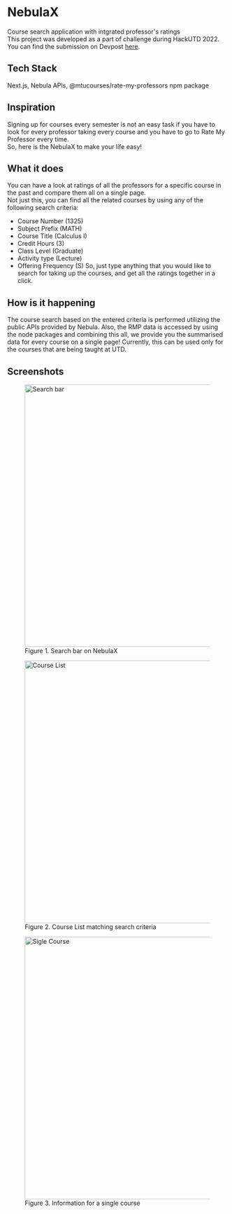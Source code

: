 # NebulaX
Course search application with intgrated professor's ratings  <br>
This project was developed as a part of challenge during HackUTD 2022. You can find the submission on Devpost [here](https://devpost.com/software/nebulax?ref_content=my-projects-tab&ref_feature=my_projects).


## Tech Stack
Next.js, Nebula APIs, @mtucourses/rate-my-professors npm package

## Inspiration
Signing up for courses every semester is not an easy task if you have to look for every professor taking every course and you have to go to Rate My Professor every time.<br> So, here is the NebulaX to make your life easy!

## What it does
You can have a look at ratings of all the professors for a specific course in the past and compare them all on a single page. <br>
Not just this, you can find all the related courses by using any of the following search criteria:
- Course Number (1325)
- Subject Prefix (MATH)
- Course Title (Calculus I)
- Credit Hours (3)
- Class Level (Graduate)
- Activity type (Lecture)
- Offering Frequency (S)
So, just type anything that you would like to search for taking up the courses, and get all the ratings together in a click. 

## How is it happening
The course search based on the entered criteria is performed utilizing the public APIs provided by Nebula. Also, the RMP data is accessed by using the node packages and combining this all, we provide you the summarised data for every course on a single page! 
Currently, this can be used only for the courses that are being taught at UTD.

## Screenshots
<figure>
<img src="https://user-images.githubusercontent.com/43651488/202057803-897b6040-96f9-44de-ab38-17086432a406.jpeg" width="600" alt="Search bar"/>
<figure-caption>Figure 1. Search bar on NebulaX </figure-caption>
</figure>

<figure>
<img src="https://user-images.githubusercontent.com/43651488/202057966-68cd708c-7a61-4017-bbf1-d7caea3c73fb.jpeg" width="600" alt="Course List"/>
<figure-caption>Figure 2. Course List matching search criteria </figure-caption>
</figure>

<figure>
<img src="https://user-images.githubusercontent.com/43651488/202058097-6680c5e0-8ab5-4586-b20b-5b47c2a75170.jpeg" width="600" alt="Sigle Course"/>
<figure-caption>Figure 3. Information for a single course </figure-caption>
</figure>


